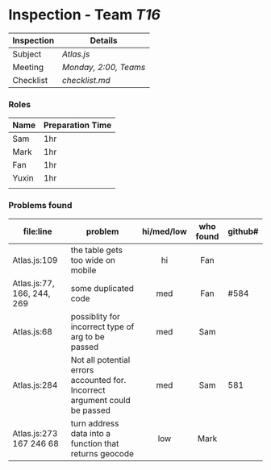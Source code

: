 # Inspection - Team *T16* 
 
| Inspection | Details |
| ----- | ----- |
| Subject | *Atlas.js* |
| Meeting | *Monday, 2:00, Teams* |
| Checklist | *checklist.md* |

### Roles

| Name | Preparation Time |
| ---- | ---- |
|  Sam  | 1hr |  
|  Mark | 1hr |
|  Fan | 1hr |
|  Yuxin | 1hr |
|  |  |

### Problems found

| file:line | problem | hi/med/low | who found | github#  |
| --- | --- | :---: | :---: | --- |
| Atlas.js:109 | the table gets too wide on mobile| hi | Fan| |
| Atlas.js:77, 166, 244, 269 | some duplicated code| med | Fan| #584|
| Atlas.js:68 | possiblity for incorrect type of arg to be passed | med | Sam | |
|  Atlas.js:284 | Not all potential errors accounted for. Incorrect argument could be passed | med | Sam | 581 |
|  Atlas.js:273 167 246 68 | turn address data into a function that returns geocode | low | Mark | |
